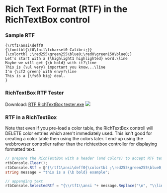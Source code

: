 # Rich Text Format (RTF) in the RichTextBox control

### Sample RTF
```rtf
{\rtf1\ansi\deff0
{\fonttbl{\f0\fnil\fcharset0 Calibri;}}
{\colortbl ;\red255\green255\blue0;\red0\green150\blue0;}
Let's start with a {\highlight1 highlighted} word.\line
Maybe we will get {\b bold} with it?\line
This is {\ul very} important you know...\line
I'm {\cf2 green} with envy!\line
This is a {\fs60 big} deal.
}
```

### RichTextBox RTF Tester
Download: [RTF RichTextBox tester.exe](rtf%20RichTextBox%20tester.exe)
![](images/misc/rtf%20RichTextBox%20tester.png)

### RTF in a RichTextBox

Note that even if you pre-load a color table, the RichTextBox controll will DELETE color entries which aren't immediately used. This isn't good for creating a color table then using the colors later. I end-up using the webbrowser controller rather than the richtextbox controller for displaying formatted text.

```cs
// prepare the RichTextBox with a header (and colors) to accept RTF text
rtbConsole.Clear();
rtbConsole.Rtf = @"{\rtf1\ansi\deff0{\colortbl ;\red255\green255\blue0;\red0\green150\blue0;}}";
string message = "this is a {\b bold} example";

// appending text
rtbConsole.SelectedRtf = "{\\rtf1\\ansi "+ message.Replace("\n", "\\line") + "}";
```
